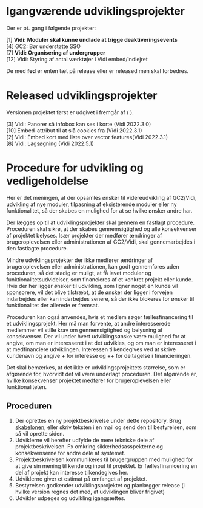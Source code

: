 # Igangværende udviklingsprojekter

Der er pt. gang i følgende projekter:

[1] **Vidi: Moduler skal kunne undlade at trigge deaktiveringsevents**   
[4] GC2: Bør understøtte SSO   
[7] **Vidi: Organisering af undergrupper**    
[12] Vidi: Styring af antal værktøjer i Vidi embed/indlejret   

De med **fed** er enten tæt på release eller er released men skal forbedres.   

# Released udviklingsprojekter   
Versionen projektet først er udgivet i fremgår af ( ).    

[3] Vidi: Panorer så infobox kan ses i korte (Vidi 2022.3.0)    
[10] Embed-attribut til at slå cookies fra (Vidi 2022.3.1)  
[2] Vidi: Embed kort med liste over vector features(Vidi 2022.3.1)      
[8] Vidi: Lagsøgning (Vidi 2022.5.1)     

# Procedure for udvikling og vedligeholdelse
Her er det meningen, at der opsamles ønsker til videreudvikling af GC2/Vidi, udvikling af nye moduler, tilpasning af eksisterende moduler eller ny funktionalitet, så der skabes en mulighed for at se hvilke ønsker andre har.

Der lægges op til at udviklingsprojekter skal gennem en fastlagt procedure. Proceduren skal sikre, at der skabes gennemsigtighed og alle konsekvenser af projektet belyses. Især projekter der medfører ændringer af brugeroplevelsen eller administrationen af GC2/Vidi, skal gennemarbejdes i den fastlagte procedure. 

Mindre udviklingsprojekter der ikke medfører ændringer af brugeroplevelsen eller administrationen, kan godt gennemføres uden proceduren, så det stadig er muligt, at få lavet moduler og funktionalitetsudvidelser, som financieres af et konkret projekt eller kunde. Hvis der her ligger ønsker til udvikling, som ligner noget en kunde vil sponsorere, vil det blive tilstræbt, at de ønsker der ligger i forvejen indarbejdes eller kan indarbejdes senere, så der ikke blokeres for ønsker til funktionalitet der allerede er fremsat.

Proceduren kan også anvendes, hvis et medlem søger fællesfinancering til et udviklingsprojekt. Her må man forvente, at andre interesserede medlemmer vil stille krav om gennemsigtighed og belysning af konsekvenser. Der vil under hvert udviklingsønske være mulighed for at angive, om man er interesseret i at det udvikles, og om man er interesseret i at medfinanciere udviklingen. Interessen tilkendegives ved at skrive kundenavn og angive + for interesse og ++ for deltagelse i financieringen.

Det skal bemærkes, at det ikke er udviklingsprojektets størrelse, som er afgørende for, hvorvidt det vil være underlagt proceduren. Det afgørende er, hvilke konsekvenser projektet medfører for brugeroplevelsen eller funktionaliteten.

## Proceduren
1. Der oprettes en ny projektbeskrivelse under dette repository. Brug [skabelonen](https://github.com/gc2vidi/Udvikling-og-vedligeholdelse/blob/master/skabelon.md), eller skriv teksten i en mail og send den til bestyrelsen, som så vil oprette siden.
2. Udviklerne vil herefter udfylde de mere tekniske dele af projektbeskrivelsen. Fx omkring sikkerhedsasspekterne og konsekvenserne for andre dele af systemet.
3. Projektbeskrivelsen kommunikeres til brugergruppen med mulighed for at give sin mening til kende og input til projektet. Er fællesfinanicering en del af projekt kan interesse tilkendegives her.
4. Udviklerne giver et estimat på omfanget af projektet.
5. Bestyrelsen godkender udviklingsprojektet og planlægger release (i hvilke version regnes det med, at udviklingen bliver frigivet)
4. Udvikler udpeges og udvikling igangsættes.


 
